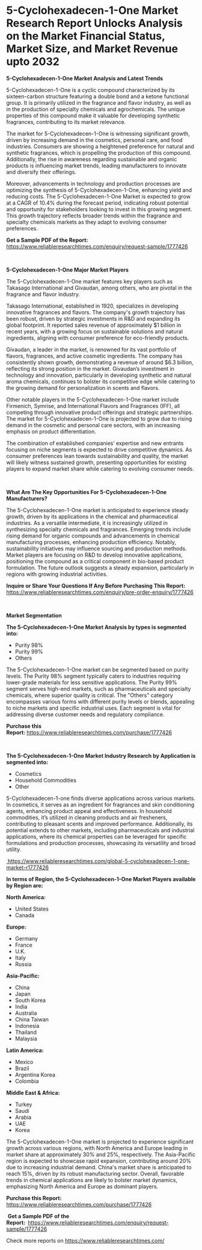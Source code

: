 <p><h1>5-Cyclohexadecen-1-One Market Research Report Unlocks Analysis on the Market Financial Status, Market Size, and Market Revenue upto 2032</h1></p><p><strong>5-Cyclohexadecen-1-One Market Analysis and Latest Trends</strong></p>
<p><p>5-Cyclohexadecen-1-One is a cyclic compound characterized by its sixteen-carbon structure featuring a double bond and a ketone functional group. It is primarily utilized in the fragrance and flavor industry, as well as in the production of specialty chemicals and agrochemicals. The unique properties of this compound make it valuable for developing synthetic fragrances, contributing to its market relevance.</p><p>The market for 5-Cyclohexadecen-1-One is witnessing significant growth, driven by increasing demand in the cosmetics, personal care, and food industries. Consumers are showing a heightened preference for natural and synthetic fragrances, which is propelling the production of this compound. Additionally, the rise in awareness regarding sustainable and organic products is influencing market trends, leading manufacturers to innovate and diversify their offerings.</p><p>Moreover, advancements in technology and production processes are optimizing the synthesis of 5-Cyclohexadecen-1-One, enhancing yield and reducing costs. The 5-Cyclohexadecen-1-One Market is expected to grow at a CAGR of 10.4% during the forecast period, indicating robust potential and opportunity for stakeholders looking to invest in this growing segment. This growth trajectory reflects broader trends within the fragrance and specialty chemicals markets as they adapt to evolving consumer preferences.</p></p>
<p><strong>Get a Sample PDF of the Report:&nbsp;</strong> <a href="https://www.reliableresearchtimes.com/enquiry/request-sample/1777426?utm_campaign=2006&utm_medium=2&utm_source=Github&utm_content=ia&utm_term=03042025&utm_id=5-cyclohexadecen-1-one">https://www.reliableresearchtimes.com/enquiry/request-sample/1777426</a></p>
<p>&nbsp;</p>
<p><strong>5-Cyclohexadecen-1-One Major Market Players</strong></p>
<p><p>The 5-Cyclohexadecen-1-One market features key players such as Takasago International and Givaudan, among others, who are pivotal in the fragrance and flavor industry. </p><p>Takasago International, established in 1920, specializes in developing innovative fragrances and flavors. The company's growth trajectory has been robust, driven by strategic investments in R&D and expanding its global footprint. It reported sales revenue of approximately $1 billion in recent years, with a growing focus on sustainable solutions and natural ingredients, aligning with consumer preference for eco-friendly products.</p><p>Givaudan, a leader in the market, is renowned for its vast portfolio of flavors, fragrances, and active cosmetic ingredients. The company has consistently shown growth, demonstrating a revenue of around $6.3 billion, reflecting its strong position in the market. Givaudan’s investment in technology and innovation, particularly in developing synthetic and natural aroma chemicals, continues to bolster its competitive edge while catering to the growing demand for personalization in scents and flavors.</p><p>Other notable players in the 5-Cyclohexadecen-1-One market include Firmenich, Symrise, and International Flavors and Fragrances (IFF), all competing through innovative product offerings and strategic partnerships. The market for 5-Cyclohexadecen-1-One is projected to grow due to rising demand in the cosmetic and personal care sectors, with an increasing emphasis on product differentiation.</p><p>The combination of established companies’ expertise and new entrants focusing on niche segments is expected to drive competitive dynamics. As consumer preferences lean towards sustainability and quality, the market will likely witness sustained growth, presenting opportunities for existing players to expand market share while catering to evolving consumer needs.</p></p>
<p>&nbsp;</p>
<p><strong>What Are The Key Opportunities For 5-Cyclohexadecen-1-One Manufacturers?</strong></p>
<p><p>The 5-Cyclohexadecen-1-One market is anticipated to experience steady growth, driven by its applications in the chemical and pharmaceutical industries. As a versatile intermediate, it is increasingly utilized in synthesizing specialty chemicals and fragrances. Emerging trends include rising demand for organic compounds and advancements in chemical manufacturing processes, enhancing production efficiency. Notably, sustainability initiatives may influence sourcing and production methods. Market players are focusing on R&D to develop innovative applications, positioning the compound as a critical component in bio-based product formulation. The future outlook suggests a steady expansion, particularly in regions with growing industrial activities.</p></p>
<p><strong>Inquire or Share Your Questions If Any Before Purchasing This Report:</strong> <a href="https://www.reliableresearchtimes.com/enquiry/pre-order-enquiry/1777426?utm_campaign=2006&utm_medium=2&utm_source=Github&utm_content=ia&utm_term=03042025&utm_id=5-cyclohexadecen-1-one">https://www.reliableresearchtimes.com/enquiry/pre-order-enquiry/1777426</a></p>
<p>&nbsp;</p>
<p><strong>Market Segmentation</strong></p>
<p><strong>The 5-Cyclohexadecen-1-One Market Analysis by types is segmented into:</strong></p>
<p><ul><li>Purity 98%</li><li>Purity 99%</li><li>Others</li></ul></p>
<p><p>The 5-Cyclohexadecen-1-One market can be segmented based on purity levels. The Purity 98% segment typically caters to industries requiring lower-grade materials for less sensitive applications. The Purity 99% segment serves high-end markets, such as pharmaceuticals and specialty chemicals, where superior quality is critical. The "Others" category encompasses various forms with different purity levels or blends, appealing to niche markets and specific industrial uses. Each segment is vital for addressing diverse customer needs and regulatory compliance.</p></p>
<p><strong>Purchase this Report:&nbsp;</strong><a href="https://www.reliableresearchtimes.com/purchase/1777426?utm_campaign=2006&utm_medium=2&utm_source=Github&utm_content=ia&utm_term=03042025&utm_id=5-cyclohexadecen-1-one">https://www.reliableresearchtimes.com/purchase/1777426</a></p>
<p>&nbsp;</p>
<p><strong>The 5-Cyclohexadecen-1-One Market Industry Research by Application is segmented into:</strong></p>
<p><ul><li>Cosmetics</li><li>Household Commodities</li><li>Other</li></ul></p>
<p><p>5-Cyclohexadecen-1-one finds diverse applications across various markets. In cosmetics, it serves as an ingredient for fragrances and skin conditioning agents, enhancing product appeal and effectiveness. In household commodities, it’s utilized in cleaning products and air fresheners, contributing to pleasant scents and improved performance. Additionally, its potential extends to other markets, including pharmaceuticals and industrial applications, where its chemical properties can be leveraged for specific formulations and production processes, showcasing its versatility and broad utility.</p></p>
<p><a href="https://www.reliableresearchtimes.com/global-5-cyclohexadecen-1-one-market-r1777426?utm_campaign=2006&utm_medium=2&utm_source=Github&utm_content=ia&utm_term=03042025&utm_id=5-cyclohexadecen-1-one">&nbsp;https://www.reliableresearchtimes.com/global-5-cyclohexadecen-1-one-market-r1777426</a></p>
<p><strong>In terms of Region, the 5-Cyclohexadecen-1-One Market Players available by Region are:</strong></p>
<p>
    <p> <strong> North America: </strong>
        <ul>
            <li>United States</li>
            <li>Canada</li>
        </ul>
        </p> 
    <p> <strong> Europe: </strong>
        <ul>
            <li>Germany</li>
            <li>France</li>
            <li>U.K.</li>
            <li>Italy</li>
            <li>Russia</li>
        </ul>
        </p> 
    <p> <strong> Asia-Pacific: </strong>
        <ul>
            <li>China</li>
            <li>Japan</li>
            <li>South Korea</li>
            <li>India</li>
            <li>Australia</li>
            <li>China Taiwan</li>
            <li>Indonesia</li>
            <li>Thailand</li>
            <li>Malaysia</li>
        </ul>
        </p> 
    <p> <strong> Latin America: </strong>
        <ul>
            <li>Mexico</li>
            <li>Brazil</li>
            <li>Argentina Korea</li>
            <li>Colombia</li>
        </ul>
        </p> 
    <p> <strong> Middle East & Africa: </strong>
        <ul>
            <li>Turkey</li>
            <li>Saudi</li>
            <li>Arabia</li>
            <li>UAE</li>
            <li>Korea</li>
        </ul>
    </p>
    </p>
<p><p>The 5-Cyclohexadecen-1-One market is projected to experience significant growth across various regions, with North America and Europe leading in market share at approximately 30% and 25%, respectively. The Asia-Pacific region is expected to showcase rapid expansion, contributing around 20% due to increasing industrial demand. China's market share is anticipated to reach 15%, driven by its robust manufacturing sector. Overall, favorable trends in chemical applications are likely to bolster market dynamics, emphasizing North America and Europe as dominant players.</p></p>
<p><strong>Purchase this Report: </strong><a href="https://www.reliableresearchtimes.com/purchase/1777426?utm_campaign=2006&utm_medium=2&utm_source=Github&utm_content=ia&utm_term=03042025&utm_id=5-cyclohexadecen-1-one">https://www.reliableresearchtimes.com/purchase/1777426</a></p>
<p>&nbsp;<strong>Get a Sample PDF of the Report:&nbsp;&nbsp;</strong><a href="https://www.reliableresearchtimes.com/enquiry/request-sample/1777426?utm_campaign=2006&utm_medium=2&utm_source=Github&utm_content=ia&utm_term=03042025&utm_id=5-cyclohexadecen-1-one">https://www.reliableresearchtimes.com/enquiry/request-sample/1777426</a></p>
<p><strong></strong></p>
<p>Check more reports on <a href="https://www.reliableresearchtimes.com/?utm_campaign=2006&utm_medium=2&utm_source=Github&utm_content=ia&utm_term=03042025&utm_id=5-cyclohexadecen-1-one">https://www.reliableresearchtimes.com/</a></p>